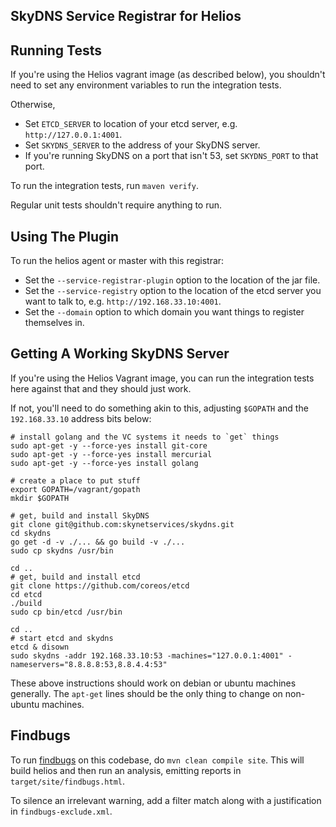 SkyDNS Service Registrar for Helios
-----------------------------------
## Running Tests

If you're using the Helios vagrant image (as described below), you shouldn't need to set any environment variables to run the integration tests.

Otherwise,
* Set `ETCD_SERVER` to location of your etcd server, e.g. `http://127.0.0.1:4001`.
* Set `SKYDNS_SERVER` to the address of your SkyDNS server.
* If you're running SkyDNS on a port that isn't 53, set `SKYDNS_PORT` to that port.

To run the integration tests, run `maven verify`.

Regular unit tests shouldn't require anything to run.

## Using The Plugin
To run the helios agent or master with this registrar:
* Set the `--service-registrar-plugin` option to the location of the jar file.
* Set the `--service-registry` option to the location of the etcd server you want to talk to, e.g. `http://192.168.33.10:4001`.
* Set the `--domain` option to which domain you want things to register themselves in.

## Getting A Working SkyDNS Server

If you're using the Helios Vagrant image, you can run the integration tests here against that and they should just work.

If not, you'll need to do something akin to this, adjusting `$GOPATH` and the `192.168.33.10` address bits below:

    # install golang and the VC systems it needs to `get` things
    sudo apt-get -y --force-yes install git-core
    sudo apt-get -y --force-yes install mercurial
    sudo apt-get -y --force-yes install golang

    # create a place to put stuff
    export GOPATH=/vagrant/gopath
    mkdir $GOPATH

    # get, build and install SkyDNS
    git clone git@github.com:skynetservices/skydns.git
    cd skydns
    go get -d -v ./... && go build -v ./...
    sudo cp skydns /usr/bin

    cd ..
    # get, build and install etcd
    git clone https://github.com/coreos/etcd
    cd etcd
    ./build
    sudo cp bin/etcd /usr/bin

    cd ..
    # start etcd and skydns
    etcd & disown
    sudo skydns -addr 192.168.33.10:53 -machines="127.0.0.1:4001" -nameservers="8.8.8.8:53,8.8.4.4:53"

These above instructions should work on debian or ubuntu machines generally.  The `apt-get` lines should be the only thing to change on non-ubuntu machines.

Findbugs
--------

To run [findbugs](http://findbugs.sourceforge.net) on this codebase, do
`mvn clean compile site`. This will build helios and then run an analysis,
emitting reports in `target/site/findbugs.html`.

To silence an irrelevant warning, add a filter match along with a justification
in `findbugs-exclude.xml`.
